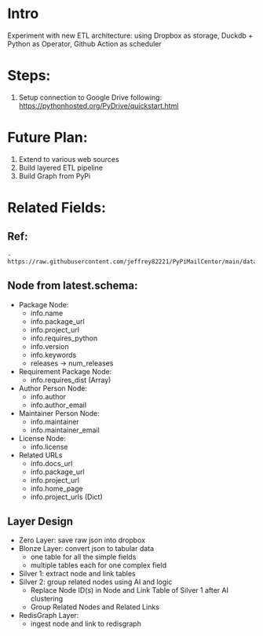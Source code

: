 # Intro
Experiment with new ETL architecture: using Dropbox as storage, Duckdb + Python as Operator, Github Action as scheduler

# Steps:

1. Setup connection to Google Drive following: https://pythonhosted.org/PyDrive/quickstart.html

# Future Plan: 

1) Extend to various web sources
2) Build layered ETL pipeline
3) Build Graph from PyPi

# Related Fields:

## Ref:
    - https://raw.githubusercontent.com/jeffrey82221/PyPiMailCentor/main/data/latest.schema

## Node from latest.schema:

- Package Node:
    - info.name
    - info.package_url
    - info.project_url
    - info.requires_python
    - info.version
    - info.keywords
    - releases -> num_releases
- Requirement Package Node:
    - info.requires_dist (Array)
- Author Person Node:
    - info.author
    - info.author_email
- Maintainer Person Node:
    - info.maintainer
    - info.maintainer_email
- License Node:
    - info.license
- Related URLs
    - info.docs_url
    - info.package_url
    - info.project_url
    - info.home_page
    - info.project_urls (Dict)

## Layer Design

- Zero Layer: save raw json into dropbox
- Blonze Layer: convert json to tabular data
    - one table for all the simple fields
    - multiple tables each for one complex field
- Silver 1: extract node and link tables
- Silver 2: group related nodes using AI and logic 
    - Replace Node ID(s) in Node and Link Table of Silver 1 after AI clustering
    - Group Related Nodes and Related Links
- RedisGraph Layer:
    - ingest node and link to redisgraph

